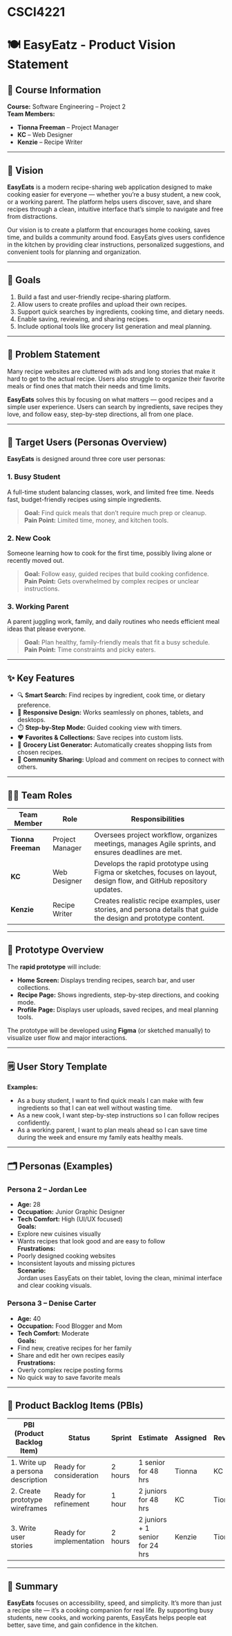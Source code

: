 # CSCI4221
# 🍽️ EasyEatz - Product Vision Statement

## 📘 Course Information
**Course:** Software Engineering – Project 2  
**Team Members:**  
- **Tionna Freeman** – Project Manager  
- **KC** – Web Designer  
- **Kenzie** – Recipe Writer  

---

## 🎯 Vision
**EasyEats** is a modern recipe-sharing web application designed to make cooking easier for everyone — whether you’re a busy student, a new cook, or a working parent. The platform helps users discover, save, and share recipes through a clean, intuitive interface that’s simple to navigate and free from distractions.

Our vision is to create a platform that encourages home cooking, saves time, and builds a community around food. EasyEats gives users confidence in the kitchen by providing clear instructions, personalized suggestions, and convenient tools for planning and organization.

---

## 🧩 Goals
1. Build a fast and user-friendly recipe-sharing platform.  
2. Allow users to create profiles and upload their own recipes.  
3. Support quick searches by ingredients, cooking time, and dietary needs.  
4. Enable saving, reviewing, and sharing recipes.  
5. Include optional tools like grocery list generation and meal planning.  

---

## 🧠 Problem Statement
Many recipe websites are cluttered with ads and long stories that make it hard to get to the actual recipe. Users also struggle to organize their favorite meals or find ones that match their needs and time limits.

**EasyEats** solves this by focusing on what matters — good recipes and a simple user experience. Users can search by ingredients, save recipes they love, and follow easy, step-by-step directions, all from one place.

---

## 👥 Target Users (Personas Overview)
**EasyEats** is designed around three core user personas:

### 1. Busy Student
A full-time student balancing classes, work, and limited free time. Needs fast, budget-friendly recipes using simple ingredients.  
> **Goal:** Find quick meals that don’t require much prep or cleanup.  
> **Pain Point:** Limited time, money, and kitchen tools.  

### 2. New Cook
Someone learning how to cook for the first time, possibly living alone or recently moved out.  
> **Goal:** Follow easy, guided recipes that build cooking confidence.  
> **Pain Point:** Gets overwhelmed by complex recipes or unclear instructions.  

### 3. Working Parent
A parent juggling work, family, and daily routines who needs efficient meal ideas that please everyone.  
> **Goal:** Plan healthy, family-friendly meals that fit a busy schedule.  
> **Pain Point:** Time constraints and picky eaters.  

---

## ✨ Key Features
- 🔍 **Smart Search:** Find recipes by ingredient, cook time, or dietary preference.  
- 📱 **Responsive Design:** Works seamlessly on phones, tablets, and desktops.  
- ⏱️ **Step-by-Step Mode:** Guided cooking view with timers.  
- ❤️ **Favorites & Collections:** Save recipes into custom lists.  
- 🧺 **Grocery List Generator:** Automatically creates shopping lists from chosen recipes.  
- 👤 **Community Sharing:** Upload and comment on recipes to connect with others.  

---

## 👩‍💻 Team Roles

| Team Member | Role | Responsibilities |
|-------------|------|-----------------|
| **Tionna Freeman** | Project Manager | Oversees project workflow, organizes meetings, manages Agile sprints, and ensures deadlines are met. |
| **KC** | Web Designer | Develops the rapid prototype using Figma or sketches, focuses on layout, design flow, and GitHub repository updates. |
| **Kenzie** | Recipe Writer | Creates realistic recipe examples, user stories, and persona details that guide the design and prototype content. |

---

## 🧱 Prototype Overview
The **rapid prototype** will include:  
- **Home Screen:** Displays trending recipes, search bar, and user collections.  
- **Recipe Page:** Shows ingredients, step-by-step directions, and cooking mode.  
- **Profile Page:** Displays user uploads, saved recipes, and meal planning tools.  

The prototype will be developed using **Figma** (or sketched manually) to visualize user flow and major interactions.

---

## 🗒️ User Story Template

**Examples:**  
- As a busy student, I want to find quick meals I can make with few ingredients so that I can eat well without wasting time.  
- As a new cook, I want step-by-step instructions so I can follow recipes confidently.  
- As a working parent, I want to plan meals ahead so I can save time during the week and ensure my family eats healthy meals.  

---

## 🗂️ Personas (Examples)

### Persona 2 – Jordan Lee
- **Age:** 28  
- **Occupation:** Junior Graphic Designer  
- **Tech Comfort:** High (UI/UX focused)  
**Goals:**  
- Explore new cuisines visually  
- Wants recipes that look good and are easy to follow  
**Frustrations:**  
- Poorly designed cooking websites  
- Inconsistent layouts and missing pictures  
**Scenario:**  
Jordan uses EasyEats on their tablet, loving the clean, minimal interface and clear cooking visuals.

### Persona 3 – Denise Carter
- **Age:** 40  
- **Occupation:** Food Blogger and Mom  
- **Tech Comfort:** Moderate  
**Goals:**  
- Find new, creative recipes for her family  
- Share and edit her own recipes easily  
**Frustrations:**  
- Overly complex recipe posting forms  
- No quick way to save favorite meals

---

## 📝 Product Backlog Items (PBIs)

| PBI (Product Backlog Item)        | Status                   | Sprint  | Estimate                        | Assigned | Reviewer |
|----------------------------------|--------------------------|---------|---------------------------------|----------|----------|
| 1. Write up a persona description | Ready for consideration  | 2 hours  | 1 senior for 48 hrs             | Tionna   | KC       |
| 2. Create prototype wireframes    | Ready for refinement     | 1 hour | 2 juniors for 48 hrs         | KC       | Tionna   |
| 3. Write user stories             | Ready for implementation | 2 hours | 2 juniors + 1 senior for 24 hrs  | Kenzie   | Tionna   |

---

## 🧾 Summary
**EasyEats** focuses on accessibility, speed, and simplicity. It’s more than just a recipe site — it’s a cooking companion for real life. By supporting busy students, new cooks, and working parents, EasyEats helps people eat better, save time, and gain confidence in the kitchen.



